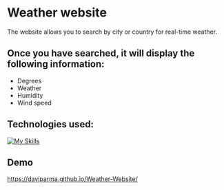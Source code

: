 # Weather website
The website allows you to search by city or country for real-time weather.

## Once you have searched, it will display the following information:
- Degrees
- Weather
- Humidity
- Wind speed

## Technologies used:

[![My Skills](https://skills.thijs.gg/icons?i=html,css,js)](https://skills.thijs.gg)

## Demo

https://daviparma.github.io/Weather-Website/

